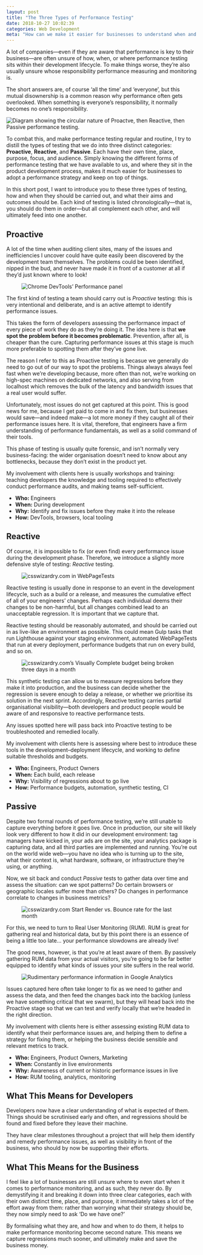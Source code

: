 ```yaml
---
layout: post
title: "The Three Types of Performance Testing"
date: 2018-10-27 10:02:39
categories: Web Development
meta: "How can we make it easier for businesses to understand when and what to measure?"
---
```


A lot of companies—even if they are aware that performance is key to their
business—are often unsure of how, when, or where performance testing sits within
their development lifecycle. To make things worse, they’re also usually unsure
whose responsibility performance measuring and monitoring is.

The short answers are, of course ‘all the time’ and ‘everyone’, but this mutual
disownership is a common reason why performance often gets overlooked. When
something is everyone’s responsibility, it normally becomes no one’s
responsibility.

<img src="{{ site.cloudinary }}/wp-content/uploads/2018/10/testing-diagram.png"
     alt="Diagram showing the circular nature of Proactve, then Reactive, then
          Passive performance testing." />

To combat this, and make performance testing regular and routine, I try to
distill the types of testing that we do into three distinct categories:
**Proactive**, **Reactive**, and **Passive**. Each have their own time, place,
purpose, focus, and audience. Simply knowing the different forms of performance
testing that we have available to us, and where they sit in the product
development process, makes it much easier for businesses to adopt a performance
strategy and keep on top of things.

In this short post, I want to introduce you to these three types of testing, how
and when they should be carried out, and what their aims and outcomes should be.
Each kind of testing is listed chronologically—that is, you should do them in
order—but all complement each other, and will ultimately feed into one another.

## Proactive

A lot of the time when auditing client sites, many of the issues and
inefficiencies I uncover could have quite easily been discovered by the
development team themselves. The problems could be been identified, nipped in
the bud, and never have made it in front of a customer at all if they’d just
known where to look!

<figure>
  <img src="{{ site.cloudinary }}/wp-content/uploads/2018/10/screenshot-devtools.png" alt="Chrome DevTools’ Performance panel" />
</figure>

The first kind of testing a team should carry out is _Proactive_ testing: this
is very intentional and deliberate, and is an active attempt to identify
performance issues.

This takes the form of developers assessing the performance impact of every
piece of work they do as they’re doing it. The idea here is that **we spot the
problem before it becomes problematic**. Prevention, after all, is cheaper than
the cure. Capturing performance issues at this stage is much more preferable to
spotting them after they’ve gone live.

The reason I refer to this as Proactive testing is becasue we generally _do_
need to go out of our way to spot the problems. Things always always feel fast
when we’re developing because, more often than not, we’re working on high-spec
machines on dedicated networks, and also serving from localhost which removes
the bulk of the latency and bandwidth issues that a real user would suffer.

Unfortunately, most issues do not get captured at this point. This is good news
for me, because I get paid to come in and fix them, but businesses would
save—and indeed make—a lot more money if they caught all of their performance
issues here. It is vital, therefore, that engineers have a firm understanding of
performance fundamentals, as well as a solid command of their tools.

This phase of testing is usually quite forensic, and isn’t normally very
business-facing: the wider organisation doesn’t need to know about any
bottlenecks, because they don’t exist in the product yet.

My involvement with clients here is usually workshops and training: teaching
developers the knowledge and tooling required to effectively conduct performance
audits, and making teams self-sufficient.

* **Who:** Engineers
* **When:** During development
* **Why:** Identify and fix issues before they make it into the release
* **How:** DevTools, browsers, local tooling

## Reactive

Of course, it is impossible to fix (or even find) every performance issue during
the development phase. Therefore, we introduce a slightly more defensive style
of testing: _Reactive_ testing.

<figure>
  <img src="{{ site.cloudinary }}/wp-content/uploads/2018/10/screenshot-wpt.png" alt="csswizardry.com in WebPageTests" loading="lazy" />
</figure>

Reactive testing is usually done in response to an event in the development
lifecycle, such as a build or a release, and measures the cumulative effect of
all of your engineers’ changes. Perhaps each individual deems their changes to
be non-harmful, but all changes combined lead to an unacceptable regression. It
is important that we capture that.

Reactive testing should be reasonably automated, and should be carried out in as
live-like an environment as possible. This could mean Gulp tasks that run
Lighthouse against your staging environment, automated WebPageTests that run at
every deployment, performance budgets that run on every build, and so on.

<figure>
  <img src="{{ site.cloudinary }}/wp-content/uploads/2018/10/screenshot-speedcurve-budget.png" alt="csswizardry.com’s Visually Complete budget being broken three days in a month" loading="lazy" />
</figure>

This synthetic testing can allow us to measure regressions before they make it
into production, and the business can decide whether the regression is severe
enough to delay a release, or whether we prioritise its solution in the next
sprint. Accordingly, Reactive testing carries partial organisational
visibility—both developers and product people would be aware of and responsive
to reactive performance tests.

Any issues spotted here will pass back into Proactive testing to be
troubleshooted and remedied locally.

My involvement with clients here is assessing where best to introduce these
tools in the development–deployment lifecycle, and working to define suitable
thresholds and budgets.

* **Who:** Engineers, Product Owners
* **When:** Each build, each release
* **Why:** Visibility of regressions about to go live
* **How:** Performance budgets, automation, synthetic testing, CI

## Passive

Despite two formal rounds of performance testing, we’re still unable to capture
everything before it goes live. Once in production, our site will likely look
very different to how it did in our development environment: tag managers have
kicked in, your ads are on the site, your analytics package is capturing data,
and all third parties are implemented and running. You’re out on the world wide
web—you have no idea who is turning up to the site, what their context is, what
hardware, software, or infrastructure they’re using, or anything.

Now, we sit back and conduct _Passive_ tests to gather data over time and assess
the situation: can we spot patterns? Do certain browsers or geographic locales
suffer more than others? Do changes in performance correlate to changes in
business metrics?

<figure>
  <img src="{{ site.cloudinary }}/wp-content/uploads/2018/10/screenshot-speedcurve.png" alt="csswizardry.com Start Render vs. Bounce rate for the last month" loading="lazy" />
</figure>

For this, we need to turn to Real User Monitoring (RUM). RUM is great for
gathering real and historical data, but by this point there is an essence of
being a little too late… your performance slowdowns are already live!

The good news, however, is that you’re at least aware of them. By passively
gathering RUM data from your actual visitors, you’re going to be far better
equipped to identify what kinds of issues your site suffers in the real world.

<figure>
  <img src="{{ site.cloudinary }}/wp-content/uploads/2018/10/screenshot-ga.png" alt="Rudimentary performance information in Google Analytics" loading="lazy" />
</figure>

Issues captured here often take longer to fix as we need to gather and assess
the data, and then feed the changes back into the backlog (unless we have
something critical that we swarm), but they will head back into the Proactive
stage so that we can test and verify locally that we’re headed in the right
direction.

My involvement with clients here is either assessing existing RUM data to
identify what their performance issues are, and helping them to define
a strategy for fixing them, or helping the business decide sensible and
relevant metrics to track.

* **Who:** Engineers, Product Owners, Marketing
* **When:** Constantly in live environments
* **Why:** Awareness of current or historic performance issues in live
* **How:** RUM tooling, analytics, monitoring

## What This Means for Developers

Developers now have a clear understanding of what is expected of them. Things
should be scrutinised early and often, and regressions should be found and fixed
before they leave their machine.

They have clear milestones throughout a project that will help them identify and
remedy performance issues, as well as visibility in front of the business, who
should by now be supporting their efforts.

## What This Means for the Business

I feel like a lot of businesses are still unsure where to even start when it
comes to performance monitoring, and as such, they never do. By demystifying it
and breaking it down into three clear categories, each with their own distinct
time, place, and purpose, it immediately takes a lot of the effort away from
them: rather than worrying what their strategy should be, they now simply need
to ask ‘Do we have one?’

By formalising what they are, and how and when to do them, it helps to make
performance monitoring become second nature. This means we capture regressions
much sooner, and ultimately make and save the business money.
